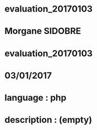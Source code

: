 # evaluation_20170103
# Morgane SIDOBRE
# evaluation_20170103
# 03/01/2017
# language : php
# description : (empty)

